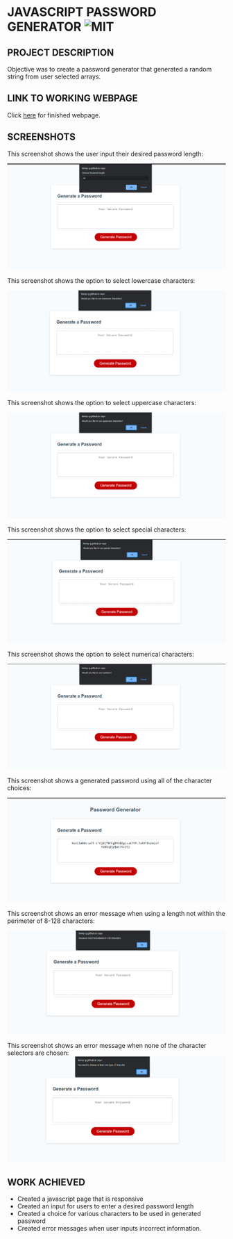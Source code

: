 # JAVASCRIPT PASSWORD GENERATOR ![MIT](https://img.shields.io/static/v1?label=MIT&message=License&color=green)

## PROJECT DESCRIPTION

Objective was to create a password generator that generated a random string
from user selected arrays.

## LINK TO WORKING WEBPAGE

Click [here](https://lenny-g.github.io/javascript-password-generator/) for finished webpage.

## SCREENSHOTS

This screenshot shows the user input their desired password length:

![ScreenShot](./assets/images/passwordlength.png)

This screenshot shows the option to select lowercase characters:

![ScreenShot](./assets/images/lowercaseselect.png)

This screenshot shows the option to select uppercase characters:

![ScreenShot](./assets/images/uppercaseselect.png)

This screenshot shows the option to select special characters:

![ScreenShot](./assets/images/specialselect.png)

This screenshot shows the option to select numerical characters:

![ScreenShot](./assets/images/numberselect.png)

This screenshot shows a generated password using all of the character choices:

![ScreenShot](./assets/images/generatedpassword.png)

This screenshot shows an error message when using a length not within the perimeter of 8-128 characters:

![ScreenShot](./assets/images/errorpasswordlength.png)

This screenshot shows an error message when none of the character selectors are chosen:
![ScreenShot](./assets/images/errornochoice.png)

## WORK ACHIEVED

- Created a javascript page that is responsive
- Created an input for users to enter a desired password length
- Created a choice for various characters to be used in generated password
- Created error messages when user inputs incorrect information.
